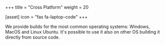 +++
title = "Cross Platform"
weight = 20

[asset]
  icon = "fas fa-laptop-code"
+++

We provide builds for the most common operating systems: Windows, MacOS and Linux Ubuntu. It's possible to use it also on other OS building it directly from source code. 
